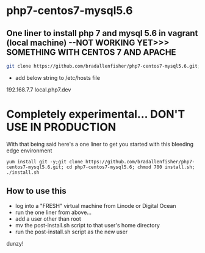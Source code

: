 # php7-centos7-mysql5.6

## One liner to install php 7 and mysql 5.6 in vagrant (local machine) --NOT WORKING YET>>> SOMETHING WITH CENTOS 7 AND APACHE

```bash
git clone https://github.com/bradallenfisher/php7-centos7-mysql5.6.git;cd php7-centos7-mysql5.6; vagrant up
```

- add below string to /etc/hosts file

192.168.7.7 local.php7.dev

# Completely experimental... DON'T USE IN PRODUCTION
With that being said here's a one liner to get you started with this bleeding edge environment

```code
yum install git -y;git clone https://github.com/bradallenfisher/php7-centos7-mysql5.6.git; cd php7-centos7-mysql5.6; chmod 700 install.sh; ./install.sh
```

## How to use this
- log into a "FRESH" virtual machine from Linode or Digital Ocean
- run the one liner from above... 
- add a user other than root
- mv the post-install.sh script to that user's home directory
- run the post-install.sh script as the new user

dunzy!

